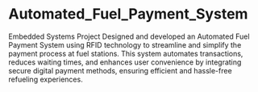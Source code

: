 # Automated_Fuel_Payment_System
Embedded Systems Project
Designed and developed an Automated Fuel Payment System using RFID technology to streamline and simplify the payment process at fuel stations. This system automates transactions, reduces waiting times, and enhances user convenience by integrating secure digital payment methods, ensuring efficient and hassle-free refueling experiences.
